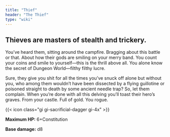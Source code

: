 ```yaml
---
title: "Thief"
header: "The Thief"
type: "wiki"
---
```


## Thieves are masters of stealth and trickery.
You’ve heard them, sitting around the campfire. Bragging about this battle or that. About how their gods are smiling on your merry band. You count your coins and smile to yourself—this is the thrill above all. You alone know the secret of Dungeon World—filthy filthy lucre. 

Sure, they give you shit for all the times you’ve snuck off alone but without you, who among them wouldn’t have been dissected by a flying guillotine or poisoned straight to death by some ancient needle trap? So, let them complain. When you’re done with all this delving you’ll toast their hero’s graves. From your castle. Full of gold. You rogue.

{{< icon class="gi gi-sacrificial-dagger gi-4x" >}} 

**Maximum HP:** 6+Constitution

**Base damage:** d8
